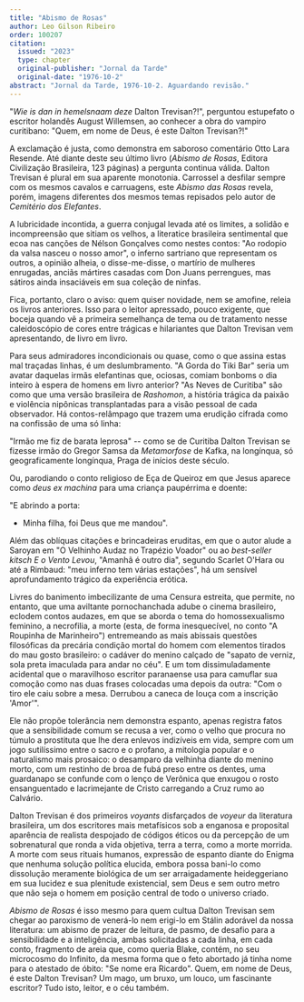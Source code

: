 ```yaml
---
title: "Abismo de Rosas"
author: Leo Gilson Ribeiro
order: 100207
citation:
  issued: "2023"
  type: chapter
  original-publisher: "Jornal da Tarde"
  original-date: "1976-10-2"
abstract: "Jornal da Tarde, 1976-10-2. Aguardando revisão."
---
```


"*Wie is dan in hemelsnaam deze* Dalton Trevisan?!", perguntou estupefato o escritor holandês August Willemsen, ao conhecer a obra do vampiro curitibano: "Quem, em nome de Deus, é este Dalton Trevisan?!"

A exclamação é justa, como demonstra em saboroso comentário Otto Lara Resende. Até diante deste seu último livro (*Abismo de Rosas*, Editora Civilização Brasileira, 123 páginas) a pergunta continua válida. Dalton Trevisan é plural em sua aparente monotonia. Carrossel a desfilar sempre com os mesmos cavalos e carruagens, este *Abismo das Rosas* revela, porém, imagens diferentes dos mesmos temas repisados pelo autor de *Cemitério dos Elefantes*.

A lubricidade incontida, a guerra conjugal levada até os limites, a solidão e incompreensão que sitiam os velhos, a literatice brasileira sentimental que ecoa nas canções de Nélson Gonçalves como nestes contos: "Ao rodopio da valsa nasceu o nosso amor", o inferno sartriano que representam os outros, a opinião alheia, o disse-me-disse, o martírio de mulheres enrugadas, anciãs mártires casadas com Don Juans perrengues, mas sátiros ainda insaciáveis em sua coleção de ninfas.

Fica, portanto, claro o aviso: quem quiser novidade, nem se amofine, releia os livros anteriores. Isso para o leitor apressado, pouco exigente, que boceja quando vê a primeira semelhança de tema ou de tratamento nesse caleidoscópio de cores entre trágicas e hilariantes que Dalton Trevisan vem apresentando, de livro em livro.

Para seus admiradores incondicionais ou quase, como o que assina estas mal traçadas linhas, é um deslumbramento. "A Gorda do Tiki Bar" seria um avatar daquelas irmãs elefantinas que, ociosas, comiam bonboms o dia inteiro à espera de homens em livro anterior? "As Neves de Curitiba" são como que uma versão brasileira de *Rashomon*, a história trágica da paixão e violência nipônicas transplantadas para a visão pessoal de cada observador. Há contos-relâmpago que trazem uma erudição cifrada como na confissão de uma só linha:

"Irmão me fiz de barata leprosa" -- como se de Curitiba Dalton Trevisan se fizesse irmão do Gregor Samsa da *Metamorfose* de Kafka, na longínqua, só geograficamente longínqua, Praga de inícios deste século.

Ou, parodiando o conto religioso de Eça de Queiroz em que Jesus aparece como *deus ex machina* para uma criança paupérrima e doente:

"E abrindo a porta:

- Minha filha, foi Deus que me mandou".

Além das oblíquas citações e brincadeiras eruditas, em que o autor alude a Saroyan em "O Velhinho Audaz no Trapézio Voador" ou ao *best-seller kitsch E o Vento Levou*, "Amanhã é outro dia", segundo Scarlet O'Hara ou até a Rimbaud: "meu inferno tem várias estações", há um sensível aprofundamento trágico da experiência erótica.

Livres do banimento imbecilizante de uma Censura estreita, que permite, no entanto, que uma aviltante pornochanchada adube o cinema brasileiro, eclodem contos audazes, em que se aborda o tema do homossexualismo feminino, a necrofilia, a morte (esta, de forma inesquecível, no conto "A Roupinha de Marinheiro") entremeando as mais abissais questões filosóficas da precária condição mortal do homem com elementos tirados do mau gosto brasileiro: o cadáver do menino calçado de "sapato de verniz, sola preta imaculada para andar no céu". E um tom dissimuladamente acidental que o maravilhoso escritor paranaense usa para camuflar sua comoção como nas duas frases colocadas uma depois da outra: "Com o tiro ele caiu sobre a mesa. Derrubou a caneca de louça com a inscrição 'Amor'".

Ele não propõe tolerância nem demonstra espanto, apenas registra fatos que a sensibilidade comum se recusa a ver, como o velho que procura no túmulo a prostituta que lhe dera enlevos indizíveis em vida, sempre com um jogo sutilíssimo entre o sacro e o profano, a mitologia popular e o naturalismo mais prosaico: o desamparo da velhinha diante do menino morto, com um restinho de broa de fubá preso entre os dentes, uma guardanapo se confunde com o lenço de Verônica que enxugou o rosto ensanguentado e lacrimejante de Cristo carregando a Cruz rumo ao Calvário.

Dalton Trevisan é dos primeiros *voyants* disfarçados de *voyeur* da literatura brasileira, um dos escritores mais metafísicos sob a enganosa e proposital aparência de realista despojado de códigos éticos ou da percepção de um sobrenatural que ronda a vida objetiva, terra a terra, como a morte morrida. A morte com seus rituais humanos, expressão de espanto diante do Enigma que nenhuma solução política elucida, embora possa bani-lo como dissolução meramente biológica de um ser arraigadamente heideggeriano em sua lucidez e sua plenitude existencial, sem Deus e sem outro metro que não seja o homem em posição central de todo o universo criado.

*Abismo de Rosas* é isso mesmo para quem cultua Dalton Trevisan sem chegar ao paroxismo de venerá-lo nem erigi-lo em Stálin adorável da nossa literatura: um abismo de prazer de leitura, de pasmo, de desafio para a sensibilidade e a inteligência, ambas solicitadas a cada linha, em cada conto, fragmento de areia que, como queria Blake, contém, no seu microcosmo do Infinito, da mesma forma que o feto abortado já tinha nome para o atestado de óbito: "Se nome era Ricardo". Quem, em nome de Deus, é este Dalton Trevisan? Um mago, um bruxo, um louco, um fascinante escritor? Tudo isto, leitor, e o céu também.


